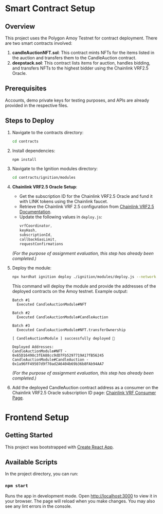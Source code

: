# Smart Contract Setup

## Overview
This project uses the Polygon Amoy Testnet for contract deployment. There are two smart contracts involved:

1. **candleAuctionNFT.sol**: This contract mints NFTs for the items listed in the auction and transfers them to the CandleAuction contract.
2. **deepstack.sol**: This contract lists items for auction, handles bidding, and transfers NFTs to the highest bidder using the Chainlink VRF2.5 Oracle.

## Prerequisites
Accounts, demo private keys for testing purposes, and APIs are already provided in the respective files.

## Steps to Deploy

1. Navigate to the contracts directory:
    ```sh
    cd contracts
    ```

2. Install dependencies:
    ```sh
    npm install
    ```

3. Navigate to the Ignition modules directory:
    ```sh
    cd contracts/ignition/modules
    ```

4. **Chainlink VRF2.5 Oracle Setup**:
    - Get the subscription ID for the Chainlink VRF2.5 Oracle and fund it with LINK tokens using the Chainlink faucet.
    - Retrieve the Chainlink VRF 2.5 configuration from [Chainlink VRF2.5 Documentation](https://docs.chain.link/vrf/v2-5/supported-networks#polygon-amoy-testnet).
    - Update the following values in `deploy.js`:
      ```javascript
      vrfCoordinator,
      keyHash,
      subscriptionId,
      callbackGasLimit,
      requestConfirmations
      ```
    *(For the purpose of assignment evaluation, this step has already been completed.)*

5. Deploy the module:
    ```sh
    npx hardhat ignition deploy ./ignition/modules/deploy.js --network amoy
    ```
    This command will deploy the module and provide the addresses of the deployed contracts on the Amoy testnet. Example output:
    ```
    Batch #1
      Executed CandleAuctionModule#NFT

    Batch #2
      Executed CandleAuctionModule#CandleAuction

    Batch #3
      Executed CandleAuctionModule#NFT.transferOwnership

    [ CandleAuctionModule ] successfully deployed 🚀

    Deployed Addresses:
    CandleAuctionModule#NFT - 0x65D16498c3fEA88cc9dD7Fb5297719A17fB56245
    CandleAuctionModule#CandleAuction - 0x1a96FF49507d9f70ad2A6404b69b36b8FAb94AA7
    ```
    *(For the purpose of assignment evaluation, this step has already been completed.)*

6. Add the deployed CandleAuction contract address as a consumer on the Chainlink VRF2.5 Oracle subscription ID page: [Chainlink VRF Consumer Page](https://vrf.chain.link/polygon-amoy/4770084190029772705768595926798226884560589758950304855731850812408104746629).

# Frontend Setup

## Getting Started
This project was bootstrapped with [Create React App](https://github.com/facebook/create-react-app).

## Available Scripts
In the project directory, you can run:

### `npm start`
Runs the app in development mode. Open [http://localhost:3000](http://localhost:3000) to view it in your browser. The page will reload when you make changes. You may also see any lint errors in the console.